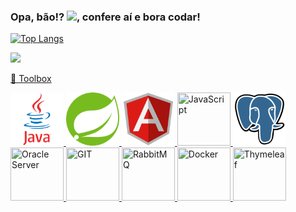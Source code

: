 ### Opa, bão!? <img src="https://raw.githubusercontent.com/MartinHeinz/MartinHeinz/master/wave.gif" width="30px">, confere aí e bora codar!

[![Top Langs](https://github-readme-stats.vercel.app/api/top-langs/?username=paulocgdb&hide=java,html,css&theme=radical)](https://github.com/anuraghazra/github-readme-stats)

<div align="left">
  <a href="https://github.com/paulocgdb">
  <img height="180em" src="https://github-readme-stats.vercel.app/api?username=paulocgdb&show_icons=true&theme=tokyonight&include_all_commits=true&count_private=true"/>
</div>


🧰 Toolbox
  <div>
 <img src=https://raw.githubusercontent.com/devicons/devicon/1119b9f84c0290e0f0b38982099a2bd027a48bf1/icons/java/java-original-wordmark.svg title="JAVA" width="85" height="85"/>
    <img src=https://raw.githubusercontent.com/devicons/devicon/1119b9f84c0290e0f0b38982099a2bd027a48bf1/icons/spring/spring-original.svg title="Spring Framework" width="85" height="85"/>
    <img src=https://raw.githubusercontent.com/devicons/devicon/1119b9f84c0290e0f0b38982099a2bd027a48bf1/icons/angularjs/angularjs-original.svg title="Angular Framework" width="85" height="85"/>
    <img src=https://cdn.worldvectorlogo.com/logos/logo-javascript.svg title="JavaScript" width="85" height="85"/>
    <img src=https://raw.githubusercontent.com/devicons/devicon/1119b9f84c0290e0f0b38982099a2bd027a48bf1/icons/postgresql/postgresql-original.svg width="85" height="85" title="PostgreSQL"/>
    <img src=https://cdn.worldvectorlogo.com/logos/oracle-6.svg width="85" height="85" title="Oracle Server"/>
    <img src=https://cdn.worldvectorlogo.com/logos/git.svg width="85" height="85" title="GIT"/>
    <img src=https://cdn.worldvectorlogo.com/logos/rabbitmq.svg width="85" height="85" title="RabbitMQ"/>
    <img src=https://cdn.worldvectorlogo.com/logos/docker.svg width="85" height="85" title="Docker"/>
    <img src=https://www.thymeleaf.org/doc/images/thymeleaf.png width="85" height="85" title="Thymeleaf"/>
    
    
  </div>
